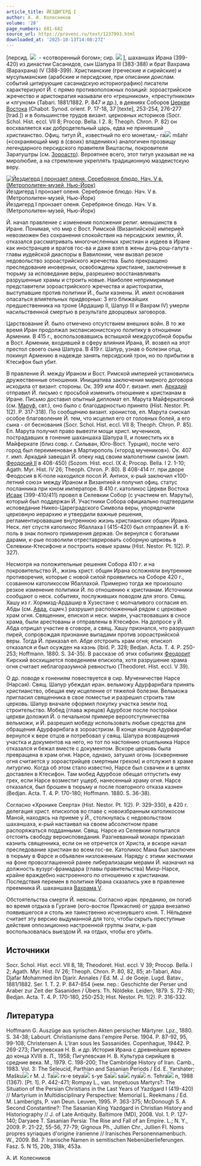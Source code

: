 ```yaml
---
article_title: ЙЕЗДИГЕРД I
author: А. И. Колесников
volume: '28'
page_numbers: 681-682
source_url: https://pravenc.ru/text/1237993.html
downloaded_at: '2025-10-13T14:08:27Z'
---
```


[персид. ![](https://pravenc.ru/char/26272/eixe4xb7elxcd/image.png)  - «сотворенный богом»; сир. ![](https://pravenc.ru/char/26094/Jx82GJQx5b/image.png) ], шаханшах Ирана (399-420) из династии Сасанидов, сын Шапура III (383-388) и брат Вахрама (Варахрана) IV (388-399). Христианские (греческие и сирийские) и мусульманские (арабские и персидские, при описании доислам. событий цитирующие сасанидскую историографию) писатели характеризуют Й. с прямо противоположных позиций: зороастрийское жречество и аристократия называли его «грешником», «преступником» и «лгуном» (Tabari. 1881/1882. P. 847 и др.), в деяниях Соборов [Церкви Востока](<https://pravenc.ru/text/Церковь Востока.html>) (Chabot. Synod. orient. P. 17-18, 37 [texte], 253-254, 276-277 [trad.]) и в большинстве трудов визант. церковных историков (Socr. Schol. Hist. eccl. VII 8; Procop. Bella. I 2. 8; Theoph. Chron. P. 82) он восхваляется как добродетельный царь, едва не принявший христианство. Офиц. титул Й., известный по его монетам,- ra![](https://pravenc.ru/char/26150/x5cx5c/image.png) mšahr («cохраняющий мир в (своих) владениях») аналогичен прозвищу легендарного персидcкого правителя Виштаспы, покровителя Заратуштры (см. [Зороастр](https://pravenc.ru/text/Зороастр.html)). Вероятнее всего, этот титул указывал не на миролюбие, а на стремление укреплять традиционную маздеистскую веру.

[![Йездигерд I пронзает оленя. Серебряное блюдо. Нач. V в. (Метрополитен-музей, Нью-Йорк)](https://pravenc.ru/data/2012/05/16/1233444266/i200.jpg "Кликните для увеличения картинки")](https://pravenc.ru/data/2012/05/16/1233444266/i400.jpg)Йездигерд I пронзает оленя. Серебряное блюдо. Нач. V в. (Метрополитен-музей, Нью-Йорк)  
Йездигерд I пронзает оленя. Серебряное блюдо. Нач. V в. (Метрополитен-музей, Нью-Йорк)

Й. начал правление с изменения положения религ. меньшинств в Иране. Понимая, что мир с Вост. Римской (Византийской) империей невозможен без сохранения спокойствия на персидских землях, Й. отказался рассматривать многочисленных христиан и иудеев в Иране как иностранцев и врагов гос-ва и даже взял в жены дочь рош-галута - главы иудейской диаспоры в Вавилонии, чем вызвал резкое недовольство зороастрийского жречества. Было прекращено преследование иноверных, освобождены христиане, заключенные в тюрьму за исповедание веры, разрешено восстанавливать разрушенные храмы и строить новые. Наиболее непримиримые представители зороастрийского жречества и аристократии, выступавшие против политики Й., были казнены. Й. имел основания опасаться влиятельных придворных: 3 его ближайших предшественника на троне (Ардашир II, Шапур III и Вахрам IV) умерли насильственной смертью в результате дворцовых заговоров.

Царствование Й. было отмечено отсутствием внешних войн. В то же время Иран продолжал экспансионистскую политику в отношении Армении. В 415 г., воспользовавшись вспышкой междоусобной борьбы в Вост. Армении, входившей в сферу влияния Ирана, Й. возвел на этот престол своего сына Шапура. В 419 г. Шапур, узнав о болезни отца, покинул Армению в надежде занять персидский трон, но по прибытии в Ктесифон был убит.

В правление Й. между Ираном и Вост. Римской империей установились дружественные отношения. Инициатива заключения мирного договора исходила от визант. стороны. Ок. 399 или 400 г. визант. имп. [Аркадий](https://pravenc.ru/text/Аркадий.html) отправил Й. письмо с просьбой изменить отношение к христианам в Иране. Письмо доставил опытный дипломат еп. Марута Майферкатский (см. [Маруф](https://pravenc.ru/text/Маруф.html), свт.), оно было с благодарностью принято (Hist. Nestor. Pt. 1(2). P. 317-318). По сообщению визант. хронистов, еп. Марута снискал особое благоволение Й. тем, что исцелил его от головных болей, а его сына - от беснования (Socr. Schol. Hist. eccl. VII 8; Theoph. Chron. P. 85). Еп. Марута получил право вывезти мощи христ. мучеников, пострадавших в гонение шаханшаха Шапура II, и поместить их в Майферкате (близ совр. г. Сильван, Юго-Вост. Турция), после чего город был переименован в Мартирополь («город мучеников»). Ок. 407 г. имп. Аркадий завещал Й. опеку над своим малолетним сыном (имп. [Феодосий II](<https://pravenc.ru/text/Феодосий II.html>) в 408-450) (Sozom. Hist. eccl. IX 4; Procop. Bella. I 2. 1-10; Agath. Myr. Hist. IV 26; Theoph. Chron. P. 80). В 408-414 гг. при дворе Феодосия в К-поле находился посол Й. Антиох, к-рый заключил «100-летний союз» между Ираном и Византией и получил офиц. статус посланника при юном императоре. В 410 г. католикос Церкви Востока [Исаак](https://pravenc.ru/text/Исаак.html) (399-410/411) провел в Селевкии Собор (с участием еп. Маруты), который был поддержан Й. Участники Собора официально подтвердили исповедание Никео-Цареградского Символа веры, упорядочили церковную иерархию и утвердили важные решения, регламентировавшие внутреннюю жизнь христианских общин Ирана. Неск. лет спустя католикос Ябаллаха I (415-420) был отправлен Й. в К-поль в знак полного примирения держав. Он вернулся с богатыми дарами, к-рые позволили отреставрировать соборную церковь в Селевкии-Ктесифоне и построить новые храмы (Hist. Nestor. Pt. 1(2). P. 327).

Несмотря на положительные решения Собора 410 г. и на покровительство Й., жизнь христ. общин Ирана осложняли внутренние противоречия, которые с новой силой проявились на Соборе 420 г., созванном католикосом Ябаллахой. Примерно тогда же произошло резкое изменение политики Й. по отношению к христианам. Источники сообщают о неск. событиях, послуживших поводом для этого. Свящ. Хашу из г. Хормизд-Ардашир в Хузестане с молчаливого согласия еп. Абды (см. [Авда](https://pravenc.ru/text/Авда.html), сщмч.) разрушил расположенный рядом с церковью храм огня. Священник, епископ и неск. мирян, участвовавших в сносе храма, были арестованы и отправлены в Ктесифон. На допросе у Й. Абда отрицал участие в сговоре, а свящ. Хашу признался, что разрушил пирей, сопровождая признание выпадами против зороастрийской веры. Тогда Й. приказал еп. Абде отстроить храм огня; епископ отказался и был осужден на казнь (Ibid. P. 328; Bedjan. Acta. T. 4. P. 250-253; Hoffmann. 1880. S. 34-35). В рассказе об этих событиях [Феодорит](https://pravenc.ru/text/Феодорит.html) Кирский восхищается поведением епископа, хотя разрушение храма огня считает неблагоразумной ревностью (Theodoret. Hist. eccl. V 39).

О др. поводе к гонениям повествуется в сир. Мученичестве Нарсе (Нарсая). Свящ. Шапур убеждал иран. вельможу Адурфарнбага принять христианство, обещая ему исцеление от тяжелой болезни. Вельможа пригласил священника в свое поместье и разрешил строить там церковь. Шапур вначале оформил покупку участка земли под строительство. Мобед (глава жрецов) Адурбозе после постройки церкви доложил Й. о печальном примере вероотступничества вельможи, и Й. разрешил мобеду использовать любые средства для обращения Адурфарнбага в зороастризм. В конце концов Адурфарнбаг вернулся к вере отцов и потребовал у свящ. Шапура возвращения участка и документов на него, но тот по настоянию отшельника Нарсе отказался и бежал вместе с документом. Вскоре церковь была превращена в храм огня. Нарсе, однако, затушил огонь (осквернение огня считается у зороастрийцев смертным грехом) и отслужил в храме литургию. Когда об этом стало известно, Нарсе был схвачен и в цепях доставлен в Ктесифон. Там мобед Адурбозе обещал отпустить ему грех, если Нарсе возместит ущерб, нанесенный храму огня. Нарсе отказался, был брошен в тюрьму и после повторного отказа казнен (Bedjan. Acta. T. 4. P. 170-180; Hoffmann. 1880. S. 36-38).

Согласно «Хронике Сеерта» (Hist. Nestor. Pt. 1(2). P. 329-330), в 420 г. делегация христ. епископов во главе с новоизбранным католикосом Маной, находясь на приеме у Й., столкнулась с недовольством шаханшаха, к-рый настаивал на своем абсолютном праве распоряжаться подданными. Свящ. Нарсе из Селевкии попытался отстоять свободу вероисповедания. Разгневанный монарх приказал казнить священника, если он не отречется от Христа, и вскоре начал преследование христиан во всем гос-ве. Католикос Мана был заключен в тюрьму в Фарсе и объявлен низложенным. Наряду с этими жесткими на фоне провозглашенной ранее либерализации мерами Й. назначил на должность вузург-фрамадара (главы правительства) Михр-Нарсе, крайне враждебно настроенного по отношению к христианам. Последствия перемен в политике Ирана сказались уже в правление преемника Й. шаханшаха [Вахрама V](<https://pravenc.ru/text/Вахрама V.html>).

Обстоятельства смерти Й. неясны. Согласно иран. преданию, он погиб во время отдыха в Гургане (юго-восток Прикаспия) от удара внезапно появившегося и столь же таинственно исчезнувшего коня. Т. Нёльдеке считает эту версию выдуманной для того, чтобы скрыть преступные действия оппозиционно настроенной группы знати, к-рая воспользовалась выездом Й. на отдых, чтобы его убить.

## Источники

Socr. Schol. Hist. eccl. VII 8, 18; Theodoret. Hist. eccl. V 39; Procop. Bella. I 2; Agath. Myr. Hist. IV 26; Theoph. Chron. P. 80, 82, 85; at-Tabari, Abu Djafar Mohammed ibn Djarir. Annales / Ed. M. J. de Goeje. Lugd. Batav., 1881/1882. Ser. 1. T. 2. P. 847-854 (нем. пер.: Geschichte der Perser und Araber zur Zeit der Sasaniden / Übers. Th. Nöldeke. Leiden, 1879. S. 72-78); Bedjan. Acta. T. 4. P. 170-180, 250-253; Hist. Nestor. Pt. 1(2). P. 316-332.

## Литература

Hoffmann G. Auszüge aus syrischen Akten persischer Märtyrer. Lpz., 1880. S. 34-38; Labourt. Christianisme dans l'empire Perse. 1904. P. 87-92, 95, 99-108; Christensen A. L'Iran sous les Sassanides. Copenhague, 19442. P. 269-273; Пигулевская Н. В. и др. История Ирана с древнейших времен до конца XVIII в. Л., 1958; Пигулевская Н. В. Культура сирийцев в средние века. М., 1979. С. 198-200; The Cambridge History of Iran. Camb., 1983. Vol. 3: The Seleucid, Parthian and Sasanian Periods / Ed. E. Yarshater; Mašku![](https://pravenc.ru/char/26150/x5cx5c/image.png) r M. J. Ta![](https://pravenc.ru/char/26150/x5cx5c/image.png) rx-e seya![](https://pravenc.ru/char/26150/x5cx5c/image.png) s-ye Sa![](https://pravenc.ru/char/26150/x5cx5c/image.png) sa![](https://pravenc.ru/char/26150/x5cx5c/image.png) nya![](https://pravenc.ru/char/26150/x5cx5c/image.png) n. Tehra![](https://pravenc.ru/char/26150/x5cx5c/image.png) n, 1988 (1367). [Pt. 1]. P. 442-471; Rompay L., van. Impetuous Martyrs?: The Situation of the Persian Christians in the Last Years of Yazdgard I (419-420) // Martyrium in Multidisciplinary Perspective: Memorial L. Reekmans / Ed. M. Lamberigts, P. van Deun. Leuven, 1995. P. 363-375; McDonough S. A Second Constantine?: The Sasanian King Yazdgard in Christian History and Historiography // J. of Late Antiquity. Baltimore (MD), 2008. Vol. 1. P. 127-140; Daryaee T. Sasanian Persia: The Rise and Fall of an Empire. L.; N. Y., 2009. P. 21-22, 55-56, 77-79; Gignoux Ph., Jullien Chr., Jullien Fl. Noms propres syriaques d'origine iranienne // Iranisches Personennamenbuch. W., 2009. Bd. 7: Iranische Namen in semitischen Nebenüberlieferungen. Fasz. 5. N 15, 20b, 318k, 453a.

А. И. Колесников

